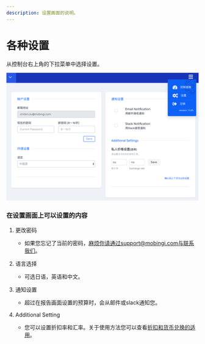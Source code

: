 ```yaml
---
description: 设置画面的说明。
---
```


# 各种设置

从控制台右上角的下拉菜单中选择设置。

![&#x8BBE;&#x7F6E;&#x753B;&#x9762;](../.gitbook/assets/snip20180731_22.png)

### 在设置画面上可以设置的内容

1. 更改密码

   * 如果您忘记了当前的密码，麻烦你请通过support@mobingi.com与联系我们。

2. 语言选择

   * 可选日语，英语和中文。

3. 通知设置

   * 超过在报告画面设置的预算时，会从邮件或slack通知您。

4. Additional Setting
   * 您可以设置折扣率和汇率。关于使用方法您可以查看[折扣和货币兑换的适用](https://docs.mobingi.com/v/wave/mobingi-wave/apply-jpy)。



